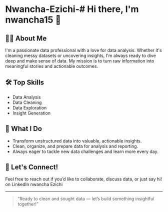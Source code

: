 # Nwancha-Ezichi-# Hi there, I'm nwancha15 👋

## 👨‍💻 About Me

I'm a passionate data professional with a love for data analysis. Whether it's cleaning messy datasets or uncovering insights, I'm always ready to dive deep and make sense of data. My mission is to turn raw information into meaningful stories and actionable outcomes.

## 🛠️ Top Skills

- Data Analysis
- Data Cleaning
- Data Exploration
- Insight Generation

## 🚀 What I Do

- Transform unstructured data into valuable, actionable insights.
- Clean, organize, and prepare data for analysis and reporting.
- Always eager to tackle new data challenges and learn more every day.

## 💬 Let's Connect!

Feel free to reach out if you’d like to collaborate, discuss data, or just say hi! on LinkedIn nwancha Ezichi 


---

> “Ready to clean and sought data — let’s build something insightful together!”
